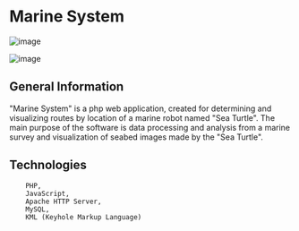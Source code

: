 # Marine System

![image](https://github.com/EdisMc/marine_system/assets/92871901/c538fe4a-dd8b-43f4-bf96-6e06671d93e7)

![image](https://github.com/EdisMc/marine_system/assets/92871901/fe2fd5af-1595-430b-bf33-516f035b8e97)

## General Information
"Marine System" is a php web application, created for determining and visualizing routes by location of a marine robot named "Sea Turtle". The main purpose of the software is data processing and analysis from a marine survey and visualization of seabed images made by the "Sea Turtle".

## Technologies

        PHP,
        JavaScript,
        Apache HTTP Server,
        MySQL,
        KML (Keyhole Markup Language)
       
